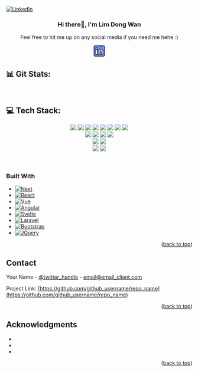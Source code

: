 [![LinkedIn][linkedin-shield]][linkedin-url]

<div align="center">
  <h3>Hi there👋, I'm Lim Dong Wan</h3>
  <p><p>
  Feel free to hit me up on any social media if you need me hehe :)
    
  <a href="https://www.linkedin.com/in/lim-dong-wan-706605218/"><img height="30" src="https://raw.githubusercontent.com/8bithemant/8bithemant/master/linkedin.png?raw=true"></a>
</div>

<h2>📊 Git Stats:</h2>
<div align="center">
  
  <picture>
  <source
    srcset="https://github-readme-stats.vercel.app/api?username=BoonHianLim&show_icons=true&theme=radical&rank_icon=github"
    media="(prefers-color-scheme: dark)"
  />
  <source
    srcset="https://github-readme-stats.vercel.app/api?username=BoonHianLim&show_icons=true&theme=default&rank_icon=github"
    media="(prefers-color-scheme: light), (prefers-color-scheme: no-preference)"
  />
  <img />
  </picture>
</div>

<h2>💻 Tech Stack:</h2>
<div align="center">
  <img src="https://img.shields.io/badge/typescript-%23007ACC.svg?style=for-the-badge&logo=typescript&logoColor=white" />
  <img src="https://img.shields.io/badge/javascript-%23323330.svg?style=for-the-badge&logo=javascript&logoColor=%23F7DF1E" />
  <img src="https://img.shields.io/badge/python-3670A0?style=for-the-badge&logo=python&logoColor=ffdd54" />
  <img src="https://img.shields.io/badge/java-%23ED8B00.svg?style=for-the-badge&logo=openjdk&logoColor=white" />
  <img src="https://img.shields.io/badge/dart-%230175C2.svg?style=for-the-badge&logo=dart&logoColor=white" />
  <img src="https://img.shields.io/badge/c-%2300599C.svg?style=for-the-badge&logo=c&logoColor=white" />
  <img src="https://img.shields.io/badge/c++-%2300599C.svg?style=for-the-badge&logo=c%2B%2B&logoColor=white" />
  <img src="https://img.shields.io/badge/html5-%23E34F26.svg?style=for-the-badge&logo=html5&logoColor=white" />
  <br>
  <img src="https://img.shields.io/badge/react-%2320232a.svg?style=for-the-badge&logo=react&logoColor=%2361DAFB" />
  <img src="https://img.shields.io/badge/react_native-%2320232a.svg?style=for-the-badge&logo=react&logoColor=%2361DAFB" />
  <img src="https://img.shields.io/badge/expo-1C1E24?style=for-the-badge&logo=expo&logoColor=#D04A37" />
  <img src="https://img.shields.io/badge/Flutter-%2302569B.svg?style=for-the-badge&logo=Flutter&logoColor=white" />
  <br>
  <img src="https://img.shields.io/badge/-jest-%23C21325?style=for-the-badge&logo=jest&logoColor=white" />
  <img src="https://img.shields.io/badge/-TestingLibrary-%23E33332?style=for-the-badge&logo=testing-library&logoColor=white" />
  <br>
  <img src="https://img.shields.io/badge/yarn-%232C8EBB.svg?style=for-the-badge&logo=yarn&logoColor=white" />
  <img src="https://img.shields.io/badge/-poetry-000000?style=for-the-badge&logo=poetry" />
<p><p>
  <picture>
  <source
    srcset="https://github-readme-stats.vercel.app/api/top-langs/?username=BoonHianLim&hide=Jupyter%20Notebook%2chtml&layout=compact&theme=dark#gh-dark-mode-only"
    media="(prefers-color-scheme: dark)"
  />
  <source
    srcset="https://github-readme-stats.vercel.app/api/top-langs/?username=BoonHianLim&hide=Jupyter%20Notebook%2chtml&layout=compact&theme=default#gh-light-mode-only"
    media="(prefers-color-scheme: light), (prefers-color-scheme: no-preference)"
  />
  <img />
  </picture>
</div>


### Built With

* [![Next][Next.js]][Next-url]
* [![React][React.js]][React-url]
* [![Vue][Vue.js]][Vue-url]
* [![Angular][Angular.io]][Angular-url]
* [![Svelte][Svelte.dev]][Svelte-url]
* [![Laravel][Laravel.com]][Laravel-url]
* [![Bootstrap][Bootstrap.com]][Bootstrap-url]
* [![JQuery][JQuery.com]][JQuery-url]

<p align="right">(<a href="#readme-top">back to top</a>)</p>


<!-- CONTACT -->
## Contact

Your Name - [@twitter_handle](https://twitter.com/twitter_handle) - email@email_client.com

Project Link: [https://github.com/github_username/repo_name](https://github.com/github_username/repo_name)

<p align="right">(<a href="#readme-top">back to top</a>)</p>



<!-- ACKNOWLEDGMENTS -->
## Acknowledgments

* []()
* []()
* []()

<p align="right">(<a href="#readme-top">back to top</a>)</p>



<!-- MARKDOWN LINKS & IMAGES -->
<!-- https://www.markdownguide.org/basic-syntax/#reference-style-links -->
[linkedin-shield]: https://img.shields.io/badge/-LinkedIn-black.svg?style=for-the-badge&logo=linkedin&colorB=555
[linkedin-url]: https://www.linkedin.com/in/lim-dong-wan-706605218/
[product-screenshot]: images/screenshot.png
[Next.js]: https://img.shields.io/badge/next.js-000000?style=for-the-badge&logo=nextdotjs&logoColor=white
[Next-url]: https://nextjs.org/
[React.js]: https://img.shields.io/badge/React-20232A?style=for-the-badge&logo=react&logoColor=61DAFB
[React-url]: https://reactjs.org/
[Vue.js]: https://img.shields.io/badge/Vue.js-35495E?style=for-the-badge&logo=vuedotjs&logoColor=4FC08D
[Vue-url]: https://vuejs.org/
[Angular.io]: https://img.shields.io/badge/Angular-DD0031?style=for-the-badge&logo=angular&logoColor=white
[Angular-url]: https://angular.io/
[Svelte.dev]: https://img.shields.io/badge/Svelte-4A4A55?style=for-the-badge&logo=svelte&logoColor=FF3E00
[Svelte-url]: https://svelte.dev/
[Laravel.com]: https://img.shields.io/badge/Laravel-FF2D20?style=for-the-badge&logo=laravel&logoColor=white
[Laravel-url]: https://laravel.com
[Bootstrap.com]: https://img.shields.io/badge/Bootstrap-563D7C?style=for-the-badge&logo=bootstrap&logoColor=white
[Bootstrap-url]: https://getbootstrap.com
[JQuery.com]: https://img.shields.io/badge/jQuery-0769AD?style=for-the-badge&logo=jquery&logoColor=white
[JQuery-url]: https://jquery.com 
